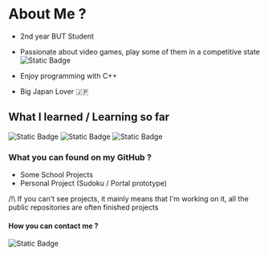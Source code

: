 # About Me ?

- 2nd year BUT Student
- Passionate about video games, play some of them in a competitive state ![Static Badge](https://img.shields.io/badge/Switch-red?logo=nintendoswitch)

- Enjoy programming with C++
- Big Japan Lover 🇯🇵

## What I learned / Learning so far

![Static Badge](https://img.shields.io/badge/C%2B%2B-blue?logo=cplusplus)
![Static Badge](https://img.shields.io/badge/JavaScript-yellow?logo=javascript)
![Static Badge](https://img.shields.io/badge/C-purple?logo=c)


### What you can found on my GitHub ?
- Some School Projects
- Personal Project (Sudoku / Portal prototype)

/!\ If you can't see projects, it mainly means that I'm working on it, all the public repositories are often finished projects

#### How you can contact me ?
![Static Badge](https://img.shields.io/badge/vaporr-cyan?logo=discord)




